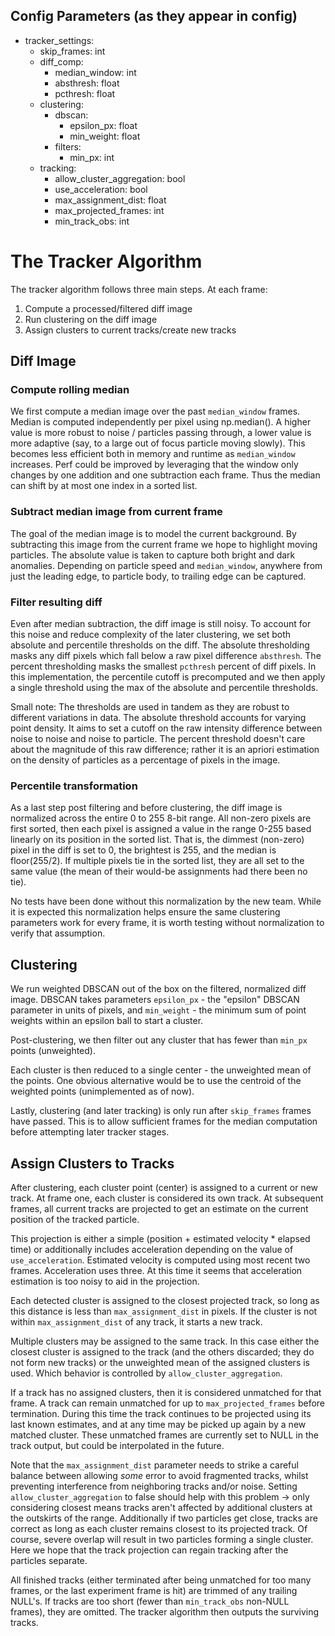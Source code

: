 ## Config Parameters (as they appear in config) ##
* tracker_settings:
  * skip_frames: int
  * diff_comp:
     * median_window: int
     * absthresh: float
     * pcthresh: float
  * clustering:
     * dbscan:
       * epsilon_px: float
       * min_weight: float
     * filters:
        * min_px: int
  * tracking:
     * allow_cluster_aggregation: bool
     * use_acceleration: bool
     * max_assignment_dist: float
     * max_projected_frames: int
     * min_track_obs: int

# The Tracker Algorithm #

The tracker algorithm follows three main steps. At each frame:
1. Compute a processed/filtered diff image
2. Run clustering on the diff image
3. Assign clusters to current tracks/create new tracks

## Diff Image ##

### Compute rolling median ###

We first compute a median image over the past `median_window` frames. Median is computed independently per pixel using np.median(). A higher value is more robust to noise / particles passing through, a lower value is more adaptive (say, to a large out of focus particle moving slowly). This becomes less efficient both in memory and runtime as `median_window` increases. Perf could be improved by leveraging that the window only changes by one addition and one subtraction each frame. Thus the median can shift by at most one index in a sorted list.

### Subtract median image from current frame ###

The goal of the median image is to model the current background. By subtracting this image from the current frame we hope to highlight moving particles. The absolute value is taken to capture both bright and dark anomalies. Depending on particle speed and `median_window`, anywhere from just the leading edge, to particle body, to trailing edge can be captured. 

### Filter resulting diff ###

Even after median subtraction, the diff image is still noisy. To account for this noise and reduce complexity of the later clustering, we set both absolute and percentile thresholds on the diff. The absolute thresholding masks any diff pixels which fall below a raw pixel difference `absthresh`. The percent thresholding masks the smallest `pcthresh` percent of diff pixels. In this implementation, the percentile cutoff is precomputed and we then apply a single threshold using the max of the absolute and percentile thresholds.

Small note: The thresholds are used in tandem as they are robust to different variations in data. The absolute threshold accounts for varying point density. It aims to set a cutoff on the raw intensity difference between noise to noise and noise to particle. The percent threshold doesn't care about the magnitude of this raw difference; rather it is an apriori estimation on the density of particles as a percentage of pixels in the image.

### Percentile transformation ###

As a last step post filtering and before clustering, the diff image is normalized across the entire 0 to 255 8-bit range. All non-zero pixels are first sorted, then each pixel is assigned a value in the range 0-255 based linearly on its position in the sorted list. That is, the dimmest (non-zero) pixel in the diff is set to 0, the brightest is 255, and the median is floor(255/2). If multiple pixels tie in the sorted list, they are all set to the same value (the mean of their would-be assignments had there been no tie).

No tests have been done without this normalization by the new team. While it is expected this normalization helps ensure the same clustering parameters work for every frame, it is worth testing without normalization to verify that assumption.

## Clustering ##

We run weighted DBSCAN out of the box on the filtered, normalized diff image. DBSCAN takes parameters `epsilon_px` - the "epsilon" DBSCAN parameter in units of pixels, and `min_weight` - the minimum sum of point weights within an epsilon ball to start a cluster.

Post-clustering, we then filter out any cluster that has fewer than `min_px` points (unweighted).

Each cluster is then reduced to a single center - the unweighted mean of the points. One obvious alternative would be to use the centroid of the weighted points (unimplemented as of now).

Lastly, clustering (and later tracking) is only run after `skip_frames` frames have passed. This is to allow sufficient frames for the median computation before attempting later tracker stages.

## Assign Clusters to Tracks ##

After clustering, each cluster point (center) is assigned to a current or new track. At frame one, each cluster is considered its own track. At subsequent frames, all current tracks are projected to get an estimate on the current position of the tracked particle. 

This projection is either a simple (position + estimated velocity * elapsed time) or additionally includes acceleration depending on the value of `use_acceleration`. Estimated velocity is computed using most recent two frames. Acceleration uses three. At this time it seems that acceleration estimation is too noisy to aid in the projection.

Each detected cluster is assigned to the closest projected track, so long as this distance is less than `max_assignment_dist` in pixels. If the cluster is not within `max_assignment_dist` of any track, it starts a new track.

Multiple clusters may be assigned to the same track. In this case either the closest cluster is assigned to the track (and the others discarded; they do not form new tracks) or the unweighted mean of the assigned clusters is used. Which behavior is controlled by `allow_cluster_aggregation`.

If a track has no assigned clusters, then it is considered unmatched for that frame. A track can remain unmatched for up to `max_projected_frames` before termination. During this time the track continues to be projected using its last known estimates, and at any time may be picked up again by a new matched cluster. These unmatched frames are currently set to NULL in the track output, but could be interpolated in the future.

Note that the `max_assignment_dist` parameter needs to strike a careful balance between allowing *some* error to avoid fragmented tracks, whilst preventing interference from neighboring tracks and/or noise. Setting `allow_cluster_aggregation` to false should help with this problem -> only considering closest means tracks aren't affected by additional clusters at the outskirts of the range. Additionally if two particles get close, tracks are correct as long as each cluster remains closest to its projected track. Of course, severe overlap will result in two particles forming a single cluster. Here we hope that the track projection can regain tracking after the particles separate.

All finished tracks (either terminated after being unmatched for too many frames, or the last experiment frame is hit) are trimmed of any trailing NULL's. If tracks are too short (fewer than `min_track_obs` non-NULL frames), they are omitted. The tracker algorithm then outputs the surviving tracks.
